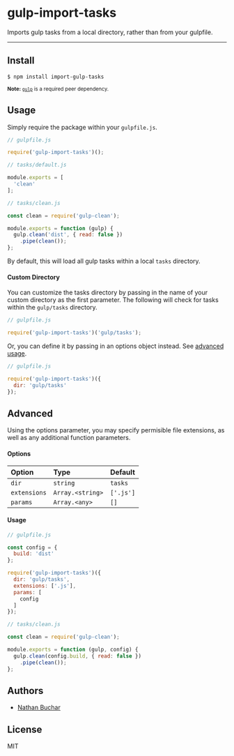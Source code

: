 gulp-import-tasks
=================

Imports gulp tasks from a local directory, rather than from your gulpfile.



***



Install
-------

```
$ npm install import-gulp-tasks
```

<small>**Note:** [`gulp`][gulp] is a required peer dependency.</small>


Usage
-----------

Simply require the package within your `gulpfile.js`.

```js
// gulpfile.js

require('gulp-import-tasks')();
```

```js
// tasks/default.js

module.exports = [
  'clean'
];
```

```js
// tasks/clean.js

const clean = require('gulp-clean');

module.exports = function (gulp) {
  gulp.clean('dist', { read: false })
    .pipe(clean());
};
```

By default, this will load all gulp tasks within a local `tasks` directory.


#### Custom Directory

You can customize the tasks directory by passing in the name of your custom directory as the first parameter. The following will check for tasks within the `gulp/tasks` directory.

```js
// gulpfile.js

require('gulp-import-tasks')('gulp/tasks');
```

Or, you can define it by passing in an options object instead. See [advanced usage](#advanced).

```js
// gulpfile.js

require('gulp-import-tasks')({
  dir: 'gulp/tasks'
});
```


Advanced
--------

Using the options parameter, you may specify permisible file extensions, as well as any additional function parameters.

#### Options

| Option       | Type             | Default   |
|:-------------|:-----------------|:----------|
| `dir`        | `string`         | `tasks`   |
| `extensions` | `Array.<string>` | `['.js']` |
| `params`     | `Array.<any>`    | `[]`      |


#### Usage

```js
// gulpfile.js

const config = {
  build: 'dist'
};

require('gulp-import-tasks')({
  dir: 'gulp/tasks',
  extensions: ['.js'],
  params: [
    config
  ]
});
```

```js
// tasks/clean.js

const clean = require('gulp-clean');

module.exports = function (gulp, config) {
  gulp.clean(config.build, { read: false })
    .pipe(clean());
};
```


Authors
-------
* [Nathan Buchar]


License
-------
MIT




[Nathan Buchar]: mailto:hello@nathanbuchar.com
[gulp]: https://npmjs.com/package/gulp

